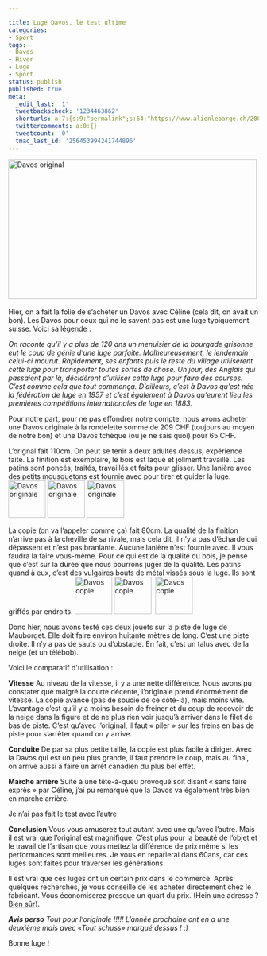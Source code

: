 ```yaml
---

title: Luge Davos, le test ultime
categories:
- Sport
tags:
- Davos
- Hiver
- Luge
- Sport
status: publish
published: true
meta:
  _edit_last: '1'
  tweetbackscheck: '1234463862'
  shorturls: a:7:{s:9:"permalink";s:64:"https://www.alienlebarge.ch/2009/01/18/luge-davos-le-test-ultime/";s:7:"tinyurl";s:25:"https://tinyurl.com/akesvt";s:4:"isgd";s:17:"https://is.gd/ilmv";s:5:"bitly";s:20:"https://bit.ly/32RySQ";s:5:"snipr";s:22:"https://snipr.com/ba78b";s:5:"snurl";s:22:"https://snurl.com/ba78b";s:7:"snipurl";s:24:"https://snipurl.com/ba78b";}
  twittercomments: a:0:{}
  tweetcount: '0'
  tmac_last_id: '256453994241744896'
---
```

<img class="alignnone" title="La photo d'une luge Davos" src="https://farm4.static.flickr.com/3362/3206259790_de55995432.jpg" alt="Davos original" width="500" height="281" /> 

Hier, on a fait la folie de s’acheter un Davos avec Céline (cela dit, on avait un bon). Les Davos pour ceux qui ne le savent pas est une luge typiquement suisse. Voici sa légende :

<em>On raconte qu’il y a plus de 120 ans un menuisier de la bourgade grisonne eut le coup de génie d’une luge parfaite. Malheureusement, le lendemain celui-ci mourut. Rapidement, ses enfants puis le reste du village utilisèrent cette luge pour transporter toutes sortes de chose. Un jour, des Anglais qui passaient par là, décidèrent d’utiliser cette luge pour faire des courses. C’est comme cela que tout commença.
D’ailleurs, c’est à Davos qu’est née la fédération de luge en 1957 et c’est également à Davos qu’eurent lieu les premières compétitions internationales de luge en 1883.</em>

<em><!--more--></em>

Pour notre part, pour ne pas effondrer notre compte, nous avons acheter une Davos originale à la rondelette somme de 209 CHF (toujours au moyen de notre bon) et une Davos tchèque (ou je ne sais quoi) pour 65 CHF.

L’orignal fait 110cm. On peut se tenir à deux adultes dessus, expérience faite. La finition est exemplaire, le bois est laqué et joliment travaillé. Les patins sont poncés, traités, travaillés et faits pour glisser. Une lanière avec des petits mousquetons est fournie avec pour tirer et guider la luge. 
<a class="tt-flickr tt-flickr-Square" title="Davos originale" href="https://www.flickr.com/photos/alienlebarge/3206518806/"><img class="alignnone" src="https://farm4.static.flickr.com/3333/3206518806_0896c39962_s.jpg" alt="Davos originale" width="75" height="75" /></a> <a class="tt-flickr tt-flickr-Square" title="Davos originale" href="https://www.flickr.com/photos/alienlebarge/3206518532/"><img class="alignnone" src="https://farm4.static.flickr.com/3343/3206518532_5776c0e85b_s.jpg" alt="Davos originale" width="75" height="75" /></a> <a class="tt-flickr tt-flickr-Square" title="Davos originale" href="https://www.flickr.com/photos/alienlebarge/3205677103/"><img class="alignnone" src="https://farm4.static.flickr.com/3511/3205677103_0a572a3424_s.jpg" alt="Davos originale" width="75" height="75" /></a> 

La copie (on va l’appeler comme ça) fait 80cm. La qualité de la finition n’arrive pas à la cheville de sa rivale, mais cela dit, il n’y a pas d’écharde qui dépassent et n’est pas branlante. Aucune lanière n’est fournie avec. Il vous faudra la faire vous-même.
Pour ce qui est de la qualité du bois, je pense que c’est sur la durée que nous pourrons juger de la qualité. Les patins quand à eux, c’est des vulgaires bouts de métal vissés sous la luge. Ils sont griffés par endroits.
<img class="alignnone" src="https://farm4.static.flickr.com/3464/3206518730_260c2e0408_s.jpg" alt="Davos copie" width="75" height="75" /> <a class="tt-flickr tt-flickr-Square" title="Davos copie" href="https://www.flickr.com/photos/alienlebarge/3206518622/"><img class="alignnone" src="https://farm4.static.flickr.com/3414/3206518622_b5553d1d31_s.jpg" alt="Davos copie" width="75" height="75" /></a>  <a class="tt-flickr tt-flickr-Square" title="Davos copie" href="https://www.flickr.com/photos/alienlebarge/3206518352/"><img class="alignnone" src="https://farm4.static.flickr.com/3388/3206518352_f1d09405c8_s.jpg" alt="Davos copie" width="75" height="75" /></a> 

Donc hier, nous avons testé ces deux jouets sur la piste de luge de Mauborget. Elle doit faire environ huitante mètres de long. C’est une piste droite. Il n’y a pas de sauts ou d’obstacle. En fait, c’est un talus avec de la neige (et un télébob).

Voici le comparatif d'utilisation :

<strong>Vitesse</strong>
Au niveau de la vitesse, il y a une nette différence. Nous avons pu constater que malgré la courte décente, l’originale prend énormément de vitesse. La copie avance (pas de soucie de ce côté-là), mais moins vite. L’avantage c’est qu’il y a moins besoin de freiner et du coup de recevoir de la neige dans la figure et de ne plus rien voir jusqu’à arriver dans le filet de bas de piste. C’est qu’avec l’original, il faut « piler » sur les freins en bas de piste pour s’arrêter quand on y arrive.

<strong>Conduite</strong>
De par sa plus petite taille, la copie est plus facile à diriger. Avec la Davos qui est un peu plus grande, il faut prendre le coup, mais au final, on arrive aussi à faire un arrêt canadien du plus bel effet.

<strong>Marche arrière</strong>
Suite à une tête-à-queu provoqué soit disant « sans faire exprès » par Céline, j’ai pu remarqué que la Davos va également très bien en marche arrière.

Je n’ai pas fait le test avec l’autre

<strong>Conclusion</strong>
Vous vous amuserez tout autant avec une qu’avec l’autre. Mais il est vrai que l’original est magnifique. C’est plus pour la beauté de l’objet et le travail de l’artisan que vous mettez la différence de prix même si les performances sont meilleures. Je vous en reparlerai dans 60ans, car ces luges sont faites pour traverser les générations. 

Il est vrai que ces luges ont un certain prix dans le commerce. Après quelques recherches, je vous conseille de les acheter directement chez le fabricant. Vous économiserez presque un quart du prix. (Hein une adresse ? <a title="Les luges Graf" href="https://www.graf-schlitten.ch/">Bien sûr</a>).

<strong><em>Avis perso</em></strong><em>
Tout pour l’originale !!!!! L’année prochaine ont en a une deuxième mais avec «Tout schuss» marqué dessus ! :)</em>

Bonne luge !
